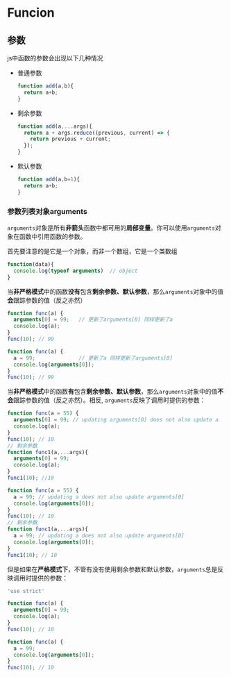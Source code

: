# Funcion

## 参数

js中函数的参数会出现以下几种情况

- 普通参数

  ```js
  function add(a,b){
    return a+b;
  }
  ```

- 剩余参数

  ```js
  function add(a,...args){
    return a + args.reduce((previous, current) => {
      return previous + current;
    });
  }
  ```

- 默认参数

  ```js
  function add(a,b=1){
    return a+b;
  }
  ```

### 参数列表对象arguments

`arguments`对象是所有**非箭头**函数中都可用的**局部变量**。你可以使用`arguments`对象在函数中引用函数的参数。

首先要注意的是它是一个对象，而非一个数组，它是一个类数组

```js
function(data){
  console.log(typeof arguments)  // object
}
```

当**非严格模式**中的函数**没有**包含**剩余参数、默认参数**，那么`arguments`对象中的值**会**跟踪参数的值（反之亦然）

```js
function func(a) { 
  arguments[0] = 99;   // 更新了arguments[0] 同样更新了a
  console.log(a);
}
func(10); // 99
```

```js
function func(a) { 
  a = 99;              // 更新了a 同样更新了arguments[0] 
  console.log(arguments[0]);
}
func(10); // 99
```

当**非严格模式**中的函数**有**包含**剩余参数、默认参数**，那么`arguments`对象中的值**不会**跟踪参数的值（反之亦然）。相反, `arguments`反映了调用时提供的参数：

```js
function func(a = 55) { 
  arguments[0] = 99; // updating arguments[0] does not also update a
  console.log(a);
}
func(10); // 10
// 剩余参数
function func1(a,...args){
  arguments[0] = 99;
  console.log(a);
}
func1(10); //10
```

```js
function func(a = 55) { 
  a = 99; // updating a does not also update arguments[0]
  console.log(arguments[0]);
}
func(10); // 10
// 剩余参数
function func1(a,...args){
  a = 99; // updating a does not also update arguments[0]
  console.log(arguments[0]);
}
func1(10); // 10
```

但是如果在**严格模式下**，不管有没有使用剩余参数和默认参数，`arguments`总是反映调用时提供的参数：

```js
'use strict'

function func(a) { 
  arguments[0] = 99;   
  console.log(a);
}
func(10); // 10

function func(a) { 
  a = 99;             
  console.log(arguments[0]);
}
func(10); // 10
```

